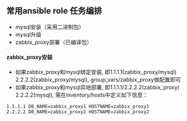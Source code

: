 ## 常用ansible role 任务编排

- mysql安装（采用二进制包）
- mysql升级
- zabbix_proxy部署（已编译包）



#### zabbix_proxy安装

- 如果zabbix_proxy和mysql绑定安装, 即1.1.1.1(zabbix_proxy/mysql) 2.2.2.2(zabbix_proxy/mysql), group_vars/zabbix_proxy做配置即可
- 如果zabbix_proxy和mysql异地部署, 即1.1.1.1/2.2.2.2(zabbix_proxy) 2.2.2.2(mysql), 需在inventory/hosts中定义如下信息：
```
1.1.1.1 DB_NAME=zabbix_proxy1 HOSTNAME=zabbix_proxy1
2.2.2.2 DB_NAME=zabbix_proxy2 HOSTNAME=zabbix_proxy2
```